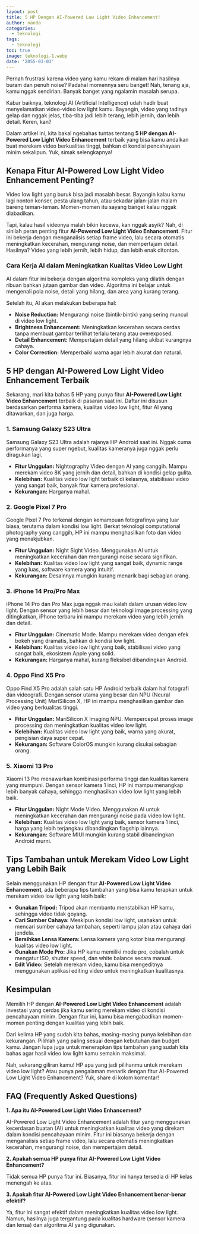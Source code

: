 ```yaml
---
layout: post
title: 5 HP Dengan AI-Powered Low Light Video Enhancement!
author: nanda
categories:
  - teknologi
tags:
  - teknologi
toc: true
image: teknologi-1.webp
date: '2055-03-03'
---
```



Pernah frustrasi karena video yang kamu rekam di malam hari hasilnya buram dan penuh noise? Padahal momennya seru banget! Nah, tenang aja, kamu nggak sendirian. Banyak banget yang ngalamin masalah serupa.

Kabar baiknya, teknologi AI (Artificial Intelligence) udah hadir buat menyelamatkan video-video low light kamu. Bayangin, video yang tadinya gelap dan nggak jelas, tiba-tiba jadi lebih terang, lebih jernih, dan lebih detail. Keren, kan?

Dalam artikel ini, kita bakal ngebahas tuntas tentang **5 HP dengan AI-Powered Low Light Video Enhancement** terbaik yang bisa kamu andalkan buat merekam video berkualitas tinggi, bahkan di kondisi pencahayaan minim sekalipun. Yuk, simak selengkapnya!

## Kenapa Fitur AI-Powered Low Light Video Enhancement Penting?

Video low light yang buruk bisa jadi masalah besar. Bayangin kalau kamu lagi nonton konser, pesta ulang tahun, atau sekadar jalan-jalan malam bareng teman-teman. Momen-momen itu sayang banget kalau nggak diabadikan.

Tapi, kalau hasil videonya malah bikin kecewa, kan nggak asyik? Nah, di sinilah peran penting fitur **AI-Powered Low Light Video Enhancement**. Fitur ini bekerja dengan menganalisis setiap frame video, lalu secara otomatis meningkatkan kecerahan, mengurangi noise, dan mempertajam detail. Hasilnya? Video yang lebih jernih, lebih hidup, dan lebih enak ditonton.

### Cara Kerja AI dalam Meningkatkan Kualitas Video Low Light

AI dalam fitur ini bekerja dengan algoritma kompleks yang dilatih dengan ribuan bahkan jutaan gambar dan video. Algoritma ini belajar untuk mengenali pola noise, detail yang hilang, dan area yang kurang terang.

Setelah itu, AI akan melakukan beberapa hal:

- **Noise Reduction:** Mengurangi noise (bintik-bintik) yang sering muncul di video low light.
- **Brightness Enhancement:** Meningkatkan kecerahan secara cerdas tanpa membuat gambar terlihat terlalu terang atau overexposed.
- **Detail Enhancement:** Mempertajam detail yang hilang akibat kurangnya cahaya.
- **Color Correction:** Memperbaiki warna agar lebih akurat dan natural.

## 5 HP dengan AI-Powered Low Light Video Enhancement Terbaik

Sekarang, mari kita bahas 5 HP yang punya fitur **AI-Powered Low Light Video Enhancement** terbaik di pasaran saat ini. Daftar ini disusun berdasarkan performa kamera, kualitas video low light, fitur AI yang ditawarkan, dan juga harga.

### 1\. Samsung Galaxy S23 Ultra

Samsung Galaxy S23 Ultra adalah rajanya HP Android saat ini. Nggak cuma performanya yang super ngebut, kualitas kameranya juga nggak perlu diragukan lagi.

- **Fitur Unggulan:** Nightography Video dengan AI yang canggih. Mampu merekam video 8K yang jernih dan detail, bahkan di kondisi gelap gulita.
- **Kelebihan:** Kualitas video low light terbaik di kelasnya, stabilisasi video yang sangat baik, banyak fitur kamera profesional.
- **Kekurangan:** Harganya mahal.

### 2\. Google Pixel 7 Pro

Google Pixel 7 Pro terkenal dengan kemampuan fotografinya yang luar biasa, terutama dalam kondisi low light. Berkat teknologi computational photography yang canggih, HP ini mampu menghasilkan foto dan video yang menakjubkan.

- **Fitur Unggulan:** Night Sight Video. Menggunakan AI untuk meningkatkan kecerahan dan mengurangi noise secara signifikan.
- **Kelebihan:** Kualitas video low light yang sangat baik, dynamic range yang luas, software kamera yang intuitif.
- **Kekurangan:** Desainnya mungkin kurang menarik bagi sebagian orang.

### 3\. iPhone 14 Pro/Pro Max

iPhone 14 Pro dan Pro Max juga nggak mau kalah dalam urusan video low light. Dengan sensor yang lebih besar dan teknologi image processing yang ditingkatkan, iPhone terbaru ini mampu merekam video yang lebih jernih dan detail.

- **Fitur Unggulan:** Cinematic Mode. Mampu merekam video dengan efek bokeh yang dramatis, bahkan di kondisi low light.
- **Kelebihan:** Kualitas video low light yang baik, stabilisasi video yang sangat baik, ekosistem Apple yang solid.
- **Kekurangan:** Harganya mahal, kurang fleksibel dibandingkan Android.

### 4\. Oppo Find X5 Pro

Oppo Find X5 Pro adalah salah satu HP Android terbaik dalam hal fotografi dan videografi. Dengan sensor utama yang besar dan NPU (Neural Processing Unit) MariSilicon X, HP ini mampu menghasilkan gambar dan video yang berkualitas tinggi.

- **Fitur Unggulan:** MariSilicon X Imaging NPU. Mempercepat proses image processing dan meningkatkan kualitas video low light.
- **Kelebihan:** Kualitas video low light yang baik, warna yang akurat, pengisian daya super cepat.
- **Kekurangan:** Software ColorOS mungkin kurang disukai sebagian orang.

### 5\. Xiaomi 13 Pro

Xiaomi 13 Pro menawarkan kombinasi performa tinggi dan kualitas kamera yang mumpuni. Dengan sensor kamera 1 inci, HP ini mampu menangkap lebih banyak cahaya, sehingga menghasilkan video low light yang lebih baik.

- **Fitur Unggulan:** Night Mode Video. Menggunakan AI untuk meningkatkan kecerahan dan mengurangi noise pada video low light.
- **Kelebihan:** Kualitas video low light yang baik, sensor kamera 1 inci, harga yang lebih terjangkau dibandingkan flagship lainnya.
- **Kekurangan:** Software MIUI mungkin kurang stabil dibandingkan Android murni.

## Tips Tambahan untuk Merekam Video Low Light yang Lebih Baik

Selain menggunakan HP dengan fitur **AI-Powered Low Light Video Enhancement**, ada beberapa tips tambahan yang bisa kamu terapkan untuk merekam video low light yang lebih baik:

- **Gunakan Tripod:** Tripod akan membantu menstabilkan HP kamu, sehingga video tidak goyang.
- **Cari Sumber Cahaya:** Meskipun kondisi low light, usahakan untuk mencari sumber cahaya tambahan, seperti lampu jalan atau cahaya dari jendela.
- **Bersihkan Lensa Kamera:** Lensa kamera yang kotor bisa mengurangi kualitas video low light.
- **Gunakan Mode Pro:** Jika HP kamu memiliki mode pro, cobalah untuk mengatur ISO, shutter speed, dan white balance secara manual.
- **Edit Video:** Setelah merekam video, kamu bisa mengeditnya menggunakan aplikasi editing video untuk meningkatkan kualitasnya.

## Kesimpulan

Memilih HP dengan **AI-Powered Low Light Video Enhancement** adalah investasi yang cerdas jika kamu sering merekam video di kondisi pencahayaan minim. Dengan fitur ini, kamu bisa mengabadikan momen-momen penting dengan kualitas yang lebih baik.

Dari kelima HP yang sudah kita bahas, masing-masing punya kelebihan dan kekurangan. Pilihlah yang paling sesuai dengan kebutuhan dan budget kamu. Jangan lupa juga untuk menerapkan tips tambahan yang sudah kita bahas agar hasil video low light kamu semakin maksimal.

Nah, sekarang giliran kamu! HP apa yang jadi pilihanmu untuk merekam video low light? Atau punya pengalaman menarik dengan fitur AI-Powered Low Light Video Enhancement? Yuk, share di kolom komentar!

## FAQ (Frequently Asked Questions)

**1\. Apa itu AI-Powered Low Light Video Enhancement?**

AI-Powered Low Light Video Enhancement adalah fitur yang menggunakan kecerdasan buatan (AI) untuk meningkatkan kualitas video yang direkam dalam kondisi pencahayaan minim. Fitur ini biasanya bekerja dengan menganalisis setiap frame video, lalu secara otomatis meningkatkan kecerahan, mengurangi noise, dan mempertajam detail.

**2\. Apakah semua HP punya fitur AI-Powered Low Light Video Enhancement?**

Tidak semua HP punya fitur ini. Biasanya, fitur ini hanya tersedia di HP kelas menengah ke atas.

**3\. Apakah fitur AI-Powered Low Light Video Enhancement benar-benar efektif?**

Ya, fitur ini sangat efektif dalam meningkatkan kualitas video low light. Namun, hasilnya juga tergantung pada kualitas hardware (sensor kamera dan lensa) dan algoritma AI yang digunakan.
